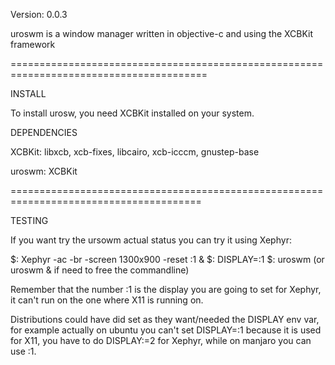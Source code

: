Version: 0.0.3

uroswm is a window manager written in objective-c and using the XCBKit framework

========================================================================================

INSTALL

To install urosw, you need XCBKit installed on your system.

DEPENDENCIES

XCBKit: libxcb, xcb-fixes, libcairo, xcb-icccm, gnustep-base

uroswm: XCBKit

=======================================================================================

TESTING

If you want try the ursowm actual status you can try it using Xephyr:

$: Xephyr -ac -br -screen 1300x900 -reset :1 &
$: DISPLAY=:1
$: uroswm (or uroswm & if need to free the commandline)

Remember that the number :1 is the display you are going to set for Xephyr, it can't run on the one where X11 is running on.

Distributions could have did set as they want/needed the DISPLAY env var, for example actually on ubuntu 
you can't set DISPLAY=:1 because it is used for X11, you have to do DISPLAY:=2 for Xephyr,
while on manjaro you can use :1.




